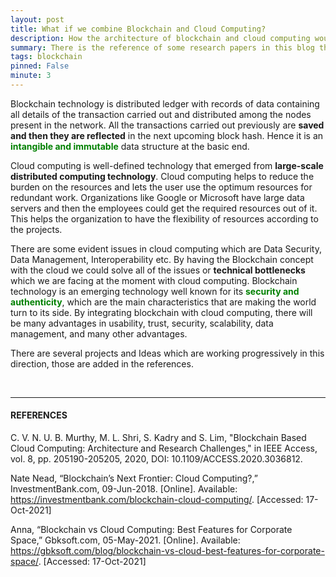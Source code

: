 ```yaml
---
layout: post
title: What if we combine Blockchain and Cloud Computing?
description: How the architecture of blockchain and cloud computing would be looking like.
summary: There is the reference of some research papers in this blog that includes information regarding how we could develop the blockchain-based cloud computing setup. I've referred to the IEEE research paper and tagged it in the references.
tags: blockchain
pinned: False
minute: 3
---
```


Blockchain technology is distributed ledger with records of data containing all details of the transaction carried out and distributed among the nodes present in the network. All the transactions carried out previously are **saved and then they are reflected** in the next upcoming block hash. Hence it is an <b><span style="color:green">intangible and immutable</span></b> data structure at the basic end.

Cloud computing is well-defined technology that emerged from **large-scale distributed computing technology**. Cloud computing helps to reduce the burden on the resources and lets the user use the optimum resources for redundant work. Organizations like Google or Microsoft have large data servers and then the employees could get the required resources out of it. This helps the organization to have the flexibility of resources according to the projects. 

There are some evident issues in cloud computing which are Data Security, Data Management, Interoperability etc. By having the Blockchain concept with the cloud we could solve all of the issues or **technical bottlenecks** which we are facing at the moment with cloud computing. Blockchain technology is an emerging technology well known for its <b><span style="color:green">security and authenticity</span></b>, which are the main characteristics that are making the world turn to its side. By integrating blockchain with cloud computing, there will be many advantages in usability, trust, security, scalability, data management, and many other advantages.

There are several projects and Ideas which are working progressively in this direction, those are added in the references.

<br>

---

#### REFERENCES

C. V. N. U. B. Murthy, M. L. Shri, S. Kadry and S. Lim, "Blockchain Based Cloud Computing: Architecture and Research Challenges," in IEEE Access, vol. 8, pp. 205190-205205, 2020, DOI: 10.1109/ACCESS.2020.3036812.

Nate Nead, “Blockchain’s Next Frontier: Cloud Computing?,” InvestmentBank.com, 09-Jun-2018. [Online]. Available: https://investmentbank.com/blockchain-cloud-computing/. [Accessed: 17-Oct-2021]

Anna, “Blockchain vs Cloud Computing: Best Features for Corporate Space,” Gbksoft.com, 05-May-2021. [Online]. Available: https://gbksoft.com/blog/blockchain-vs-cloud-best-features-for-corporate-space/. [Accessed: 17-Oct-2021]
‌